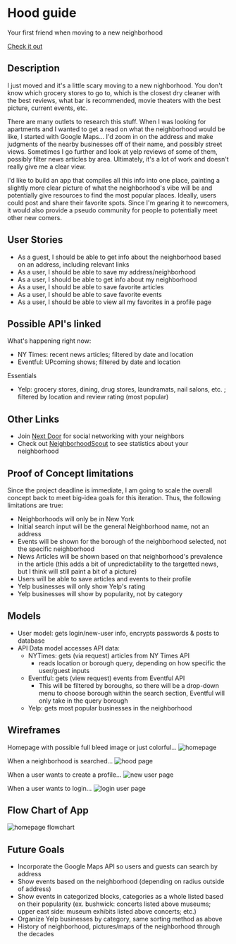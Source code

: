 # Hood guide
  Your first friend when moving to a new neighborhood
  
  [Check it out](https://serene-haleakala-88821.herokuapp.com/)

## Description
  I just moved and it's a little scary moving to a new nighborhood. You don't know which grocery stores to go to, which is the closest dry cleaner with the best reviews, what bar is recommended, movie theaters with the best picture, current events, etc. 
  
  There are many outlets to research this stuff. When I was looking for apartments and I wanted to get a read on what the neighborhood would be like, I started with Google Maps... I'd zoom in on the address and make judgments of the nearby businesses off of their name, and possibly street views. Sometimes I go further and look at yelp reviews of some of them, possibly filter news articles by area. Ultimately, it's a lot of work and doesn't really give me a clear view.
  
  I'd like to build an app that compiles all this info into one place, painting a slightly more clear picture of what the neighborhood's vibe will be and potentially give resources to find the most popular places. Ideally, users could post and share their favorite spots. Since I'm gearing it to newcomers, it would also provide a pseudo community for people to potentially meet other new comers. 

## User Stories

  - As a guest, I should be able to get info about the neighborhood based on an address, including relevant links
  - As a user, I should be able to save my address/neighborhood
  - As a user, I should be able to get info about my neighborhood
  - As a user, I should be able to save favorite articles
  - As a user, I should be able to save favorite events
  - As a user, I should be able to view all my favorites in a profile page

## Possible API's linked

What's happening right now:
  - NY Times: recent news articles; filtered by date and location
  - Eventful: UPcoming shows; filtered by date and location

Essentials
  - Yelp: grocery stores, dining, drug stores, laundramats, nail salons, etc. ; filtered by location and review rating (most popular)

## Other Links

  - Join [Next Door](https://nextdoor.com/find-neighborhood/) for social networking with your neighbors
  - Check out [NeighborhoodScout](http://www.neighborhoodscout.com/) to see statistics about your neighborhood

## Proof of Concept limitations
  
  Since the project deadline is immediate, I am going to scale the overall concept back to meet big-idea goals for this iteration. Thus, the following limitations are true:
  
  - Neighborhoods will only be in New York
  - Initial search input will be the general Neighborhood name, not an address
  - Events will be shown for the borough of the neighborhood selected, not the specific neighborhood
  - News Articles will be shown based on that neighborhood's prevalence in the article (this adds a bit of unpredictability to the targetted news, but I think will still paint a bit of a picture)
  - Users will be able to save articles and events to their profile
  - Yelp businesses will only show Yelp's rating
  - Yelp businesses will show by popularity, not by category

## Models

  - User model: gets login/new-user info, encrypts passwords & posts to database
  - API Data model accesses API data: 
    - NYTimes: gets (via request) articles from NY Times API
      - reads location or borough query, depending on how specific the user/guest inputs
    - Eventful: gets (view request) events from Eventful API
      - This will be filtered by boroughs, so there will be a drop-down menu to choose borough within the search section, Eventful will only take in the query borough 
    - Yelp: gets most popular businesses in the neighborhood

## Wireframes

Homepage with possible full bleed image or just colorful...
![homepage](/wireframes/home.jpg)

When a neighborhood is searched...
![hood page](/wireframes/hood-page.jpg)

When a user wants to create a profile...
![new user page](/wireframes/new-user.jpg)

When a user wants to login...
![login user page](/wireframes/login-user.jpg)

## Flow Chart of App

![homepage flowchart](/wireframes/Homepage.jpg)

## Future Goals

  - Incorporate the Google Maps API so users and guests can search by address
  - Show events based on the neighborhood (depending on radius outside of address)
  - Show events in categorized blocks, categories as a whole listed based on their popularity (ex. bushwick: concerts listed above museums; upper east side: museum exhibits listed above concerts; etc.)
  - Organize Yelp businesses by category, same sorting method as above
  - History of neighborhood, pictures/maps of the neighborhood through the decades
